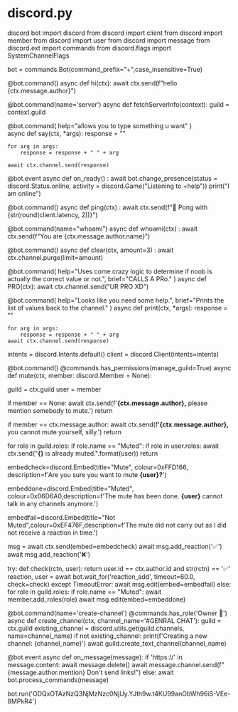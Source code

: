 # discord.py
discord bot 
import discord
from discord import client
from discord import member
from discord import user
from discord import message 
from discord.ext import commands
from discord.flags import SystemChannelFlags



bot = commands.Bot(command_prefix="+",case_insensitive=True)

@bot.command()
async def hi(ctx):
    await ctx.send(f"hello {ctx.message.author}")

@bot.command(name='server')
async def fetchServerInfo(context):
	guild = context.guild

@bot.command(
  help="allows you to type something u want" 
)  
async def say(ctx, *args):
	response = ""

	for arg in args:
		response = response + " " + arg

	await ctx.channel.send(response)


@bot.event
async def on_ready() :
    await bot.change_presence(status = discord.Status.online, activity = discord.Game("Listening to +help"))
    print("I am online")

@bot.command()
async def ping(ctx) :
    await ctx.send(f"🏓 Pong with {str(round(client.latency, 2))}")

@bot.command(name="whoami")
async def whoami(ctx) :
    await ctx.send(f"You are {ctx.message.author.name}")

@bot.command()
async def clear(ctx, amount=3) :
    await ctx.channel.purge(limit=amount)

@bot.command(
	help="Uses come crazy logic to determine if noob is actually the correct value or not.",
	brief="CALLS A PRo."
)
async def PRO(ctx):
	await ctx.channel.send("UR PRO XD")




@bot.command(
	help="Looks like you need some help.",
	brief="Prints the list of values back to the channel."
)
async def print(ctx, *args):
	response = ""

	for arg in args:
		response = response + " " + arg
	await ctx.channel.send(response)


intents = discord.Intents.default()
client = discord.Client(intents=intents)



@bot.command()
@commands.has_permissions(manage_guild=True)
async def mute(ctx, member: discord.Member = None):
  
  guild = ctx.guild
  user = member

  if member == None:
    await ctx.send(f'**{ctx.message.author},** please mention somebody to mute.')
    return 

  if member == ctx.message.author:
    await ctx.send(f'**{ctx.message.author},** you cannot mute yourself, silly.')
    return 
  
  for role in guild.roles:
    if role.name == "Muted":
      if role in user.roles:
                await ctx.send("**{}** is already muted.".format(user))
                return

  embedcheck=discord.Embed(title="Mute", colour=0xFFD166, description=f'Are you sure you want to mute **{user}?**')
  
  embeddone=discord.Embed(title="Muted", colour=0x06D6A0,description=f'The mute has been done. **{user}** cannot talk in any channels anymore.')

  embedfail=discord.Embed(title="Not Muted",colour=0xEF476F,description=f'The mute did not carry out as I did not receive a reaction in time.')

  msg = await ctx.send(embed=embedcheck)
  await msg.add_reaction('✅')
  await msg.add_reaction('❌')

  try:
      def check(rctn, user):
        return user.id == ctx.author.id and str(rctn) == '✅'
      reaction, user = await bot.wait_for('reaction_add', timeout=60.0, check=check)
  except TimeoutError:
      await msg.edit(embed=embedfail)
  else:
      for role in guild.roles:
        if role.name == "Muted":
            await member.add_roles(role)
            await msg.edit(embed=embeddone)


@bot.command(name='create-channel')
@commands.has_role('Owner 🌛')
async def create_channel(ctx, channel_name='#GENRAL CHAT'):
    guild = ctx.guild
    existing_channel = discord.utils.get(guild.channels, name=channel_name)
    if not existing_channel:
        print(f'Creating a new channel: {channel_name}')
        await guild.create_text_channel(channel_name)

@bot.event
async def on_message(message):
   if 'https://' in message.content:
      await message.delete()
      await message.channel.send(f"{message.author.mention} Don't send links!")
   else:
      await bot.process_commands(message)


bot.run('ODQxOTAzNzQ3NjMzNzc0NjUy.YJth9w.t4KU99anObWh96iS-VEe-8MPkR4')    



